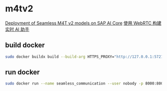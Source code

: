 # m4tv2

[Deployment of Seamless M4T v2 models on SAP AI Core](https://community.sap.com/t5/technology-blog-posts-by-sap/deployment-of-seamless-m4t-v2-models-on-sap-ai-core/ba-p/13680013)
[使用 WebRTC 构建实时 AI 助手](https://aws.amazon.com/cn/blogs/china/building-a-real-time-ai-assistant-with-webrtc/)

## build docker

```bash
sudo docker buildx build --build-arg HTTPS_PROXY="http://127.0.0.1:57217" -t snowlyg/seamless_communication .
```

## run docker
```bash
sudo docker run --name seamless_communication --user nobody -p 8000:8000 -d snowlyg/seamless_communication
```